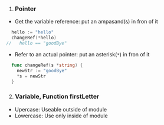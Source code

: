 1. ### Pointer

- Get the variable reference: put an ampasand(`&`) in fron of it

```go
  hello := "hello"
  changeRef(*hello)
//   hello == "goodBye"
```

- Refer to an actual pointer: put an asterisk(`*`) in fron of it

```go
  func changeRef(s *string) {
    newStr := "goodBye"
    *s = newStr
  }
```

2. ### Variable, Function firstLetter

- Upercase: Useable outside of module
- Lowercase: Use only inside of module
